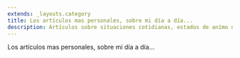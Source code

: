 ```yaml
---
extends: _layouts.category
title: Los artículos mas personales, sobre mi día a día...
description: Artículos sobre situaciones cotidianas, estados de anímo o simplemente, un lugar donde decir lo primero que me pasa por la cabeza...
---
```


Los artículos mas personales, sobre mi día a día...
